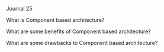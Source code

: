 Journal 25

What is Component based architecture?

What are some benefits of Component based architecture?

What are some drawbacks to Component based architecture?